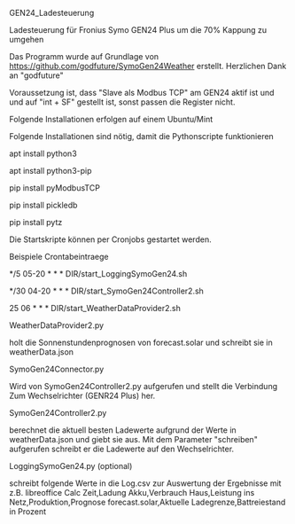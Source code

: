 GEN24_Ladesteuerung

Ladesteuerung für  Fronius Symo GEN24 Plus um die 70% Kappung zu umgehen

Das Programm wurde auf Grundlage von https://github.com/godfuture/SymoGen24Weather erstellt.
Herzlichen Dank an "godfuture"

Voraussetzung ist, dass "Slave als Modbus TCP" am GEN24 aktif ist und 
und auf "int + SF" gestellt ist, sonst passen die Register nicht.


Folgende Installationen erfolgen auf einem Ubuntu/Mint 

Folgende Installationen sind nötig, damit die Pythonscripte funktionieren

apt install python3

apt install python3-pip

pip install pyModbusTCP

pip install pickledb

pip install pytz



Die Startskripte können per Cronjobs gestartet werden.

Beispiele Crontabeintraege

*/5 05-20 * * * DIR/start_LoggingSymoGen24.sh

*/30 04-20 * * * DIR/start_SymoGen24Controller2.sh

25 06 * * * DIR/start_WeatherDataProvider2.sh

WeatherDataProvider2.py

holt die Sonnenstundenprognosen von forecast.solar und schreibt sie in weatherData.json


SymoGen24Connector.py

Wird von SymoGen24Controller2.py aufgerufen und
stellt die Verbindung Zum Wechselrichter (GENR24 Plus) her.


SymoGen24Controller2.py

berechnet die aktuell besten Ladewerte aufgrund der Werte in weatherData.json und giebt sie aus.
Mit dem Parameter "schreiben" aufgerufen schreibt er die Ladewerte auf den Wechselrichter.


LoggingSymoGen24.py (optional)

schreibt folgende Werte in die Log.csv zur Auswertung der Ergebnisse mit z.B. libreoffice Calc
Zeit,Ladung Akku,Verbrauch Haus,Leistung ins Netz,Produktion,Prognose forecast.solar,Aktuelle Ladegrenze,Battreiestand in Prozent


